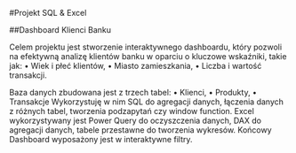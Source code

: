 #Projekt SQL & Excel

##Dashboard Klienci Banku

Celem projektu jest stworzenie interaktywnego dashboardu, który pozwoli na efektywną analizę klientów banku w oparciu o kluczowe wskaźniki, takie jak:
•	Wiek i płeć klientów,
•	Miasto zamieszkania,
•	Liczba i wartość transakcji.

Baza danych zbudowana jest z trzech tabel:
•	Klienci,
•	Produkty,
•	Transakcje
Wykorzystuję w nim SQL do agregacji danych, łączenia danych z różnych tabel, tworzenia podzapytań czy window function. Excel wykorzystywany jest Power Query do oczyszczenia danych, DAX do agregacji danych, tabele przestawne do tworzenia wykresów. Końcowy Dashboard wyposażony jest w interaktywne filtry.
